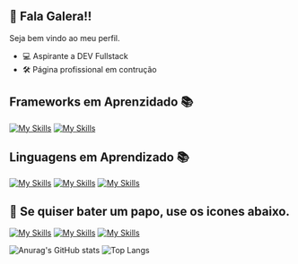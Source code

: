 ## 👋 Fala Galera!!
Seja bem vindo ao meu perfil.

- 💻 Aspirante a DEV Fullstack
- 🛠️ Página profissional em contrução

## Frameworks em Aprenzidado 📚
[![My Skills](https://skillicons.dev/icons?i=react)](https://github.com/deadlysixx/)
[![My Skills](https://skillicons.dev/icons?i=angular)](https://github.com/deadlysixx/)

## Linguagens em Aprendizado 📚
[![My Skills](https://skillicons.dev/icons?i=js)](https://github.com/deadlysixx/)
[![My Skills](https://skillicons.dev/icons?i=html)](https://github.com/deadlysixx/)
[![My Skills](https://skillicons.dev/icons?i=css)](https://github.com/deadlysixx/)


## 📱 Se quiser bater um papo, use os icones abaixo.

<span>
  <div>

[![My Skills](https://skillicons.dev/icons?i=linkedin)](https://www.linkedin.com/in/salatiel-couto-a9090a75/)
[![My Skills](https://skillicons.dev/icons?i=windows)](mailto:salat.couto@hotmail.com)
[![My Skills](https://skillicons.dev/icons?i=github)](https://github.com/deadlysixx/)

  </div>
</span>

![Anurag's GitHub stats](https://github-readme-stats.vercel.app/api?username=deadlysixx\&show_icons=true\&theme=gruvbox)
![Top Langs](https://github-readme-stats.vercel.app/api/top-langs/?username=deadlysixx)
